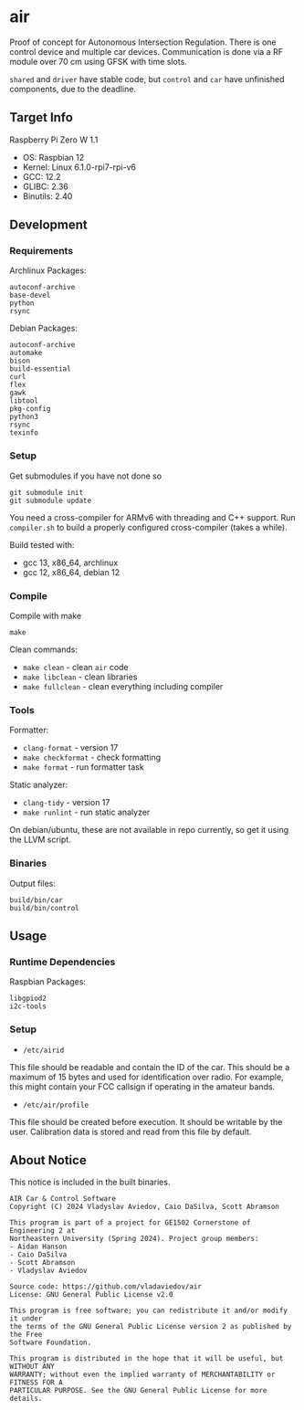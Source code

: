 # air
Proof of concept for Autonomous Intersection Regulation. There is one control
device and multiple car devices. Communication is done via a RF module over
70 cm using GFSK with time slots.

`shared` and `driver` have stable code, but `control` and `car` have unfinished
components, due to the deadline.

## Target Info
Raspberry Pi Zero W 1.1

- OS: Raspbian 12
- Kernel: Linux 6.1.0-rpi7-rpi-v6
- GCC: 12.2
- GLIBC: 2.36
- Binutils: 2.40

## Development

### Requirements
Archlinux Packages:
```
autoconf-archive
base-devel
python
rsync
```

Debian Packages:
```
autoconf-archive
automake
bison
build-essential
curl
flex
gawk
libtool
pkg-config
python3
rsync
texinfo
```

### Setup
Get submodules if you have not done so
```
git submodule init
git submodule update
```

You need a cross-compiler for ARMv6 with threading and C++ support.
Run `compiler.sh` to build a properly configured cross-compiler (takes a while).

Build tested with:
- gcc 13, x86_64, archlinux
- gcc 12, x86_64, debian 12

### Compile
Compile with make
```
make
```

Clean commands:
- `make clean` - clean `air` code
- `make libclean` - clean libraries
- `make fullclean` - clean everything including compiler

### Tools
Formatter:
- `clang-format` - version 17
- `make checkformat` - check formatting
- `make format` - run formatter task

Static analyzer:
- `clang-tidy` - version 17
- `make runlint` - run static analyzer

On debian/ubuntu, these are not available in repo currently, so get it using
the LLVM script.

### Binaries
Output files:
```
build/bin/car
build/bin/control
```

## Usage

### Runtime Dependencies
Raspbian Packages:
```
libgpiod2
i2c-tools
```

### Setup
- `/etc/airid`

This file should be readable and contain the ID of the car. This should be a
maximum of 15 bytes and used for identification over radio. For example, this
might contain your FCC callsign if operating in the amateur bands.

- `/etc/air/profile`

This file should be created before execution. It should be writable by the
user. Calibration data is stored and read from this file by default.

## About Notice
This notice is included in the built binaries.
```
AIR Car & Control Software
Copyright (C) 2024 Vladyslav Aviedov, Caio DaSilva, Scott Abramson

This program is part of a project for GE1502 Cornerstone of Engineering 2 at
Northeastern University (Spring 2024). Project group members:
- Aidan Hanson
- Caio DaSilva
- Scott Abramson
- Vladyslav Aviedov

Source code: https://github.com/vladaviedov/air
License: GNU General Public License v2.0

This program is free software; you can redistribute it and/or modify it under
the terms of the GNU General Public License version 2 as published by the Free
Software Foundation.

This program is distributed in the hope that it will be useful, but WITHOUT ANY
WARRANTY; without even the implied warranty of MERCHANTABILITY or FITNESS FOR A
PARTICULAR PURPOSE. See the GNU General Public License for more details.
```
